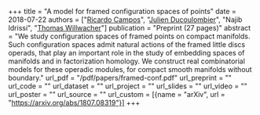 +++
title = "A model for framed configuration spaces of points"
date = 2018-07-22
authors = ["[Ricardo Campos](https://www.math.univ-paris13.fr/~campos/)", "[Julien Ducoulombier](http://ducoulombier-math.esy.es/)", "Najib Idrissi", "[Thomas Willwacher](https://www.math.ethz.ch/research/mathematical-physics/thomas-willwacher.html)"]
publication = "Preprint (27 pages)"
abstract = "We study configuration spaces of framed points on compact manifolds. Such configuration spaces admit natural actions of the framed little discs operads, that play an important role in the study of embedding spaces of manifolds and in factorization homology. We construct real combinatorial models for these operadic modules, for compact smooth manifolds without boundary."
url_pdf = "/pdf/papers/framed-conf.pdf"
url_preprint = ""
url_code = ""
url_dataset = ""
url_project = ""
url_slides = ""
url_video = ""
url_poster = ""
url_source = ""
url_custom = [{name = "arXiv", url = "https://arxiv.org/abs/1807.08319"}]
+++
